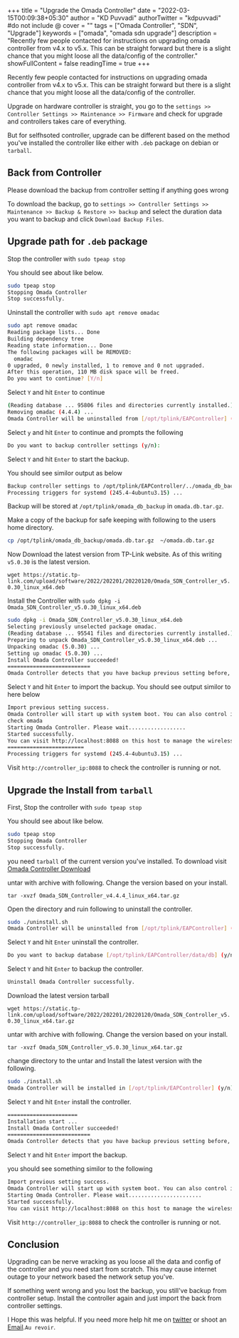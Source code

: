 +++
title = "Upgrade the Omada Controller"
date = "2022-03-15T00:09:38+05:30"
author = "KD Puvvadi"
authorTwitter = "kdpuvvadi" #do not include @
cover = ""
tags = ["Omada Controller", "SDN", "Upgrade"]
keywords = ["omada", "omada sdn upgrade"]
description = "Recently few people contacted for instructions on upgrading omada controller from v4.x to v5.x. This can be straight forward but there is a slight chance that you might loose all the data/config of the controller."
showFullContent = false
readingTime = true
+++

Recently few people contacted for instructions on upgrading omada controller from v4.x to v5.x. This can be straight forward but there is a slight chance that you might loose all the data/config of the controller.

Upgrade on hardware controller is straight, you go to the ` settings >> Controller Settings >> Maintenance >> Firmware ` and check for upgrade and controllers takes care of everything.

But for selfhsoted controller, upgrade can be different based on the method you've installed the controller like either with ` .deb ` package on debian or ` tarball `.

## Back from Controller

Please download the backup from controller setting if anything goes wrong

To download the backup, go to ` settings >> Controller Settings >> Maintenance >> Backup & Restore >> backup ` and select the duration data you want to backup and click ` Download Backup Files `.

## Upgrade path for `.deb` package

Stop the controller with ` sudo tpeap stop `

You should see about like below.

```bash
sudo tpeap stop
Stopping Omada Controller
Stop successfully.
```

Uninstall the controller with `sudo apt remove omadac`

```bash
sudo apt remove omadac
Reading package lists... Done
Building dependency tree
Reading state information... Done
The following packages will be REMOVED:
  omadac
0 upgraded, 0 newly installed, 1 to remove and 0 not upgraded.
After this operation, 110 MB disk space will be freed.
Do you want to continue? [Y/n]
```

Select `Y` and hit `Enter` to continue

```bash
(Reading database ... 95806 files and directories currently installed.)
Removing omadac (4.4.4) ...
Omada Controller will be uninstalled from [/opt/tplink/EAPController] (y/n):
```

Select `y` and hit `Enter` to continue and prompts the following

```bash
Do you want to backup controller settings (y/n):
```

Select `Y` and hit `Enter` to start the backup.

You should see similor output as below

```bash
Backup controller settings to /opt/tplink/EAPController/../omada_db_backup success.
Processing triggers for systemd (245.4-4ubuntu3.15) ...
```

Backup will be stored at `/opt/tplink/omada_db_backup` in `omada.db.tar.gz`.

Make a copy of the backup for safe keeping with following to the users home directory.

```bash
cp /opt/tplink/omada_db_backup/omada.db.tar.gz  ~/omada.db.tar.gz
```

Now Download the latest version from TP-Link website. As of this writing `v5.0.30` is the latest version.

`wget https://static.tp-link.com/upload/software/2022/202201/20220120/Omada_SDN_Controller_v5.0.30_linux_x64.deb`

Install the Controller with `sudo dpkg -i Omada_SDN_Controller_v5.0.30_linux_x64.deb`

```bash
sudo dpkg -i Omada_SDN_Controller_v5.0.30_linux_x64.deb
Selecting previously unselected package omadac.
(Reading database ... 95541 files and directories currently installed.)
Preparing to unpack Omada_SDN_Controller_v5.0.30_linux_x64.deb ...
Unpacking omadac (5.0.30) ...
Setting up omadac (5.0.30) ...
Install Omada Controller succeeded!
==========================
Omada Controller detects that you have backup previous setting before, will you import it (y/n):
```

Select `Y` and hit `Enter` to import the backup. You should see output similor to here below

```bash
Import previous setting success.
Omada Controller will start up with system boot. You can also control it by [/usr/bin/tpeap].
check omada
Starting Omada Controller. Please wait..................
Started successfully.
You can visit http://localhost:8088 on this host to manage the wireless network.
========================
Processing triggers for systemd (245.4-4ubuntu3.15) ...
```

Visit `http://controller_ip:8088` to check the controller is running or not.

## Upgrade the Install from `tarball`

First, Stop the controller with `sudo tpeap stop`

You should see about like below.

```bash
sudo tpeap stop
Stopping Omada Controller
Stop successfully.
```

you need `tarball` of the current version you've installed. To download visit [Omada Controller Download](https://www.tp-link.com/en/support/download/omada-software-controller/v4/)

untar with archive with following. Change the version based on your install.

`tar -xvzf Omada_SDN_Controller_v4.4.4_linux_x64.tar.gz`

Open the directory and ruin following to uninstall the controller.

```bash
sudo ./uninstall.sh
Omada Controller will be uninstalled from [/opt/tplink/EAPController] (y/n):
```

Select `Y` and hit `Enter` uninstall the controller.

```bash
Do you want to backup database [/opt/tplink/EAPController/data/db] (y/n):
```

Select `Y` and hit `Enter` to backup the controller.

```bash
Uninstall Omada Controller successfully.
```

Download the latest version tarball

`wget https://static.tp-link.com/upload/software/2022/202201/20220120/Omada_SDN_Controller_v5.0.30_linux_x64.tar.gz`

untar with archive with following. Change the version based on your install.

`tar -xvzf Omada_SDN_Controller_v5.0.30_linux_x64.tar.gz`

change directory to the untar and Install the latest version with the following.

```bash
sudo ./install.sh
Omada Controller will be installed in [/opt/tplink/EAPController] (y/n):
```

Select `Y` and hit `Enter` install the controller.

```bash
======================
Installation start ...
Install Omada Controller succeeded!
==========================
Omada Controller detects that you have backup previous setting before, will you import it (y/n):
```

Select `Y` and hit `Enter` import the backup.

you should see something similor to the following

```bash
Import previous setting success.
Omada Controller will start up with system boot. You can also control it by [/usr/bin/tpeap].
Starting Omada Controller. Please wait.......................
Started successfully.
You can visit http://localhost:8088 on this host to manage the wireless network.
```

Visit `http://controller_ip:8088` to check the controller is running or not.

## Conclusion

Upgrading can be nerve wracking as you loose all the data and config of the controller and you need start from scratch. This may cause internet outage to your network based the network setup you've.

If something went wrong and you lost the backup, you still've backup from controller setup. Install the controller again and just import the back from controller settings.

I Hope this was helpful. If you need more help hit me on [twitter](https://twitter.com/kdpuvvadi) or shoot an [Email](https://blog.puvvadi.me/contact).`Au revoir`.
